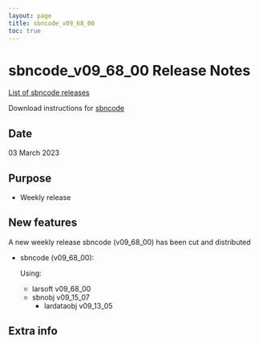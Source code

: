 ```yaml
---
layout: page
title: sbncode_v09_68_00
toc: true
---
```


sbncode_v09_68_00 Release Notes
=======================================================================================

[List of sbncode releases](https://sbnsoftware.github.io/AnalysisInfrastructure/ReleaseManagement/Releases/List_of_SBN_code_releases)

Download instructions for [sbncode]()

Date
---------------------------------------------------
03 March 2023

Purpose
---------------------------------------------------
* Weekly release

New features
---------------------------------------------------
A new weekly release sbncode (v09_68_00)  has been cut and distributed

* sbncode (v09_68_00):
  
  Using:
  * larsoft     v09_68_00 
  * sbnobj      v09_15_07
    * lardataobj      v09_13_05
  

Extra info
---------------------------------------------------
